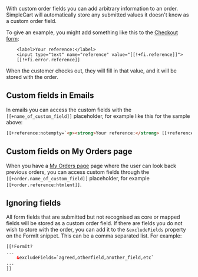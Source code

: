 With custom order fields you can add arbitrary information to an order. SimpleCart will automatically store any submitted values it doesn't know as a custom order field. 

To give an example, you might add something like this to the [Checkout form](../Checkout): 

````
    <label>Your reference:</label>
    <input type="text" name="reference" value="[[!+fi.reference]]">
    [[!+fi.error.reference]]
````

When the customer checks out, they will fill in that value, and it will be stored with the order.

## Custom fields in Emails

In emails you can access the custom fields with the `[[+name_of_custom_field]]` placeholder, for example like this for the sample above:

```` html
[[+reference:notempty=`<p><strong>Your reference:</strong> [[+reference:htmlent]]`]]
````

## Custom fields on My Orders page

When you have a [My Orders page](My_Orders) page where the user can look back previous orders, you can access custom fields through the `[[+order.name_of_custom_field]]` placeholder, for example `[[+order.reference:htmlent]]`.

## Ignoring fields

All form fields that are submitted but not recognised as core or mapped fields will be stored as a custom order field. If there are fields you do not wish to store with the order, you can add it to the `&excludeFields` property on the FormIt snippet. This can be a comma separated list. For example:

```` html
[[!FormIt?
...
    &excludeFields=`agreed,otherfield,another_field,etc`
...
]]
````


